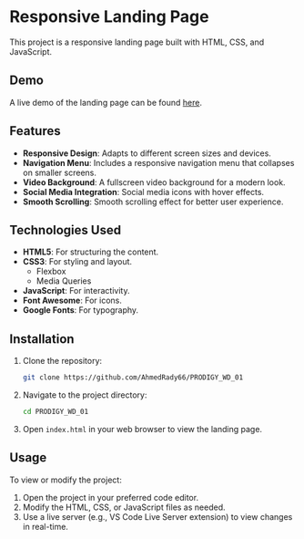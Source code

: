 # Responsive Landing Page

This project is a responsive landing page built with HTML, CSS, and JavaScript.

## Demo

A live demo of the landing page can be found [here](#).

## Features

- **Responsive Design**: Adapts to different screen sizes and devices.
- **Navigation Menu**: Includes a responsive navigation menu that collapses on smaller screens.
- **Video Background**: A fullscreen video background for a modern look.
- **Social Media Integration**: Social media icons with hover effects.
- **Smooth Scrolling**: Smooth scrolling effect for better user experience.

## Technologies Used

- **HTML5**: For structuring the content.
- **CSS3**: For styling and layout.
  - Flexbox
  - Media Queries
- **JavaScript**: For interactivity.
- **Font Awesome**: For icons.
- **Google Fonts**: For typography.

## Installation

1. Clone the repository:
    ```bash
    git clone https://github.com/AhmedRady66/PRODIGY_WD_01
    ```

2. Navigate to the project directory:
    ```bash
    cd PRODIGY_WD_01
    ```

3. Open `index.html` in your web browser to view the landing page.

## Usage

To view or modify the project:

1. Open the project in your preferred code editor.
2. Modify the HTML, CSS, or JavaScript files as needed.
3. Use a live server (e.g., VS Code Live Server extension) to view changes in real-time.


